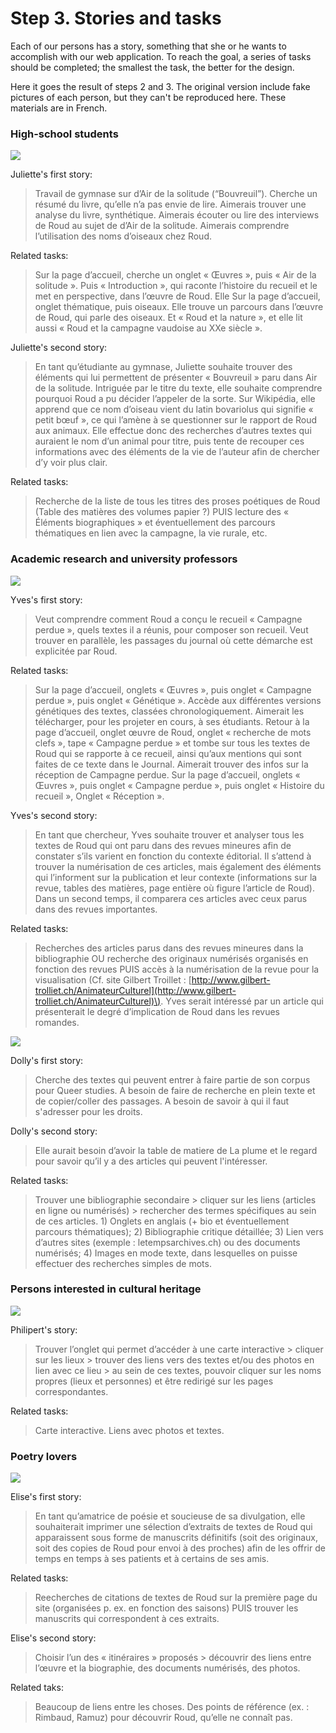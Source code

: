 # Step 3. Stories and tasks



Each of our persons has a story, something that she or he wants to accomplish with our web application. To reach the goal, a series of tasks should be completed; the smallest the task, the better for the design.

Here it goes the result of steps 2 and 3. The original version include fake pictures of each person, but they can't be reproduced here. These materials are in French.

### **High-school students**

![](.gitbook/assets/personcardjuliette.png)

Juliette's first story:

> Travail de gymnase sur d’Air de la solitude \(“Bouvreuil”\). Cherche un résumé du livre, qu’elle n’a pas envie de lire. Aimerais trouver une analyse du livre, synthétique. Aimerais écouter ou lire des interviews de Roud au sujet de d’Air de la solitude. Aimerais comprendre l’utilisation des noms d’oiseaux chez Roud.

Related tasks:

> Sur la page d’accueil, cherche un onglet « Œuvres », puis « Air de la solitude ». Puis « Introduction », qui raconte l’histoire du recueil et le met en perspective, dans l’œuvre de Roud. Elle Sur la page d’accueil, onglet thématique, puis oiseaux. Elle trouve un parcours dans l’œuvre de Roud, qui parle des oiseaux. Et « Roud et la nature », et elle lit aussi « Roud et la campagne vaudoise au XXe siècle ».

Juliette's second story:

> En tant qu’étudiante au gymnase, Juliette souhaite trouver des éléments qui lui permettent de présenter « Bouvreuil » paru dans Air de la solitude. Intriguée par le titre du texte, elle souhaite comprendre pourquoi Roud a pu décider l’appeler de la sorte. Sur Wikipédia, elle apprend que ce nom d’oiseau vient du latin bovariolus qui signifie « petit bœuf », ce qui l’amène à se questionner sur le rapport de Roud aux animaux. Elle effectue donc des recherches d’autres textes qui auraient le nom d’un animal pour titre, puis tente de recouper ces informations avec des éléments de la vie de l’auteur afin de chercher d’y voir plus clair.

Related tasks:

> Recherche de la liste de tous les titres des proses poétiques de Roud \(Table des matières des volumes papier ?\) PUIS lecture des « Éléments biographiques » et éventuellement des parcours thématiques en lien avec la campagne, la vie rurale, etc.

### **Academic research and university professors**

![](.gitbook/assets/personcardyves.png)

Yves's first story:

> Veut comprendre comment Roud a conçu le recueil « Campagne perdue », quels textes il a réunis, pour composer son recueil. Veut trouver en parallèle, les passages du journal où cette démarche est explicitée par Roud.

Related tasks:

> Sur la page d’accueil, onglets « Œuvres », puis onglet « Campagne perdue », puis onglet « Génétique ». Accède aux différentes versions génétiques des textes, classées chronologiquement. Aimerait les télécharger, pour les projeter en cours, à ses étudiants. Retour à la page d’accueil, onglet œuvre de Roud, onglet « recherche de mots clefs », tape « Campagne perdue » et tombe sur tous les textes de Roud qui se rapporte à ce recueil, ainsi qu’aux mentions qui sont faites de ce texte dans le Journal. Aimerait trouver des infos sur la réception de Campagne perdue. Sur la page d’accueil, onglets « Œuvres », puis onglet « Campagne perdue », puis onglet « Histoire du recueil », Onglet « Réception ».

Yves's second story:

> En tant que chercheur, Yves souhaite trouver et analyser tous les textes de Roud qui ont paru dans des revues mineures afin de constater s’ils varient en fonction du contexte éditorial. Il s’attend à trouver la numérisation de ces articles, mais également des éléments qui l’informent sur la publication et leur contexte \(informations sur la revue, tables des matières, page entière où figure l’article de Roud\). Dans un second temps, il comparera ces articles avec ceux parus dans des revues importantes.

Related tasks:

> Recherches des articles parus dans des revues mineures dans la bibliographie OU recherche des originaux numérisés organisés en fonction des revues PUIS accès à la numérisation de la revue pour la visualisation \(Cf. site Gilbert Troillet : [http://www.gilbert-trolliet.ch/AnimateurCulturel](http://www.gilbert-trolliet.ch/AnimateurCulturel)\). Yves serait intéressé par un article qui présenterait le degré d’implication de Roud dans les revues romandes.

![](.gitbook/assets/personcarddolly.png)

Dolly's first story:

> Cherche des textes qui peuvent entrer à faire partie de son corpus pour Queer studies. A besoin de faire de recherche en plein texte et de copier/coller des passages. A besoin de savoir à qui il faut s'adresser pour les droits.

Dolly's second story:

> Elle aurait besoin d’avoir la table de matiere de La plume et le regard pour savoir qu’il y a des articles qui peuvent l'intéresser.

Related tasks:

> Trouver une bibliographie secondaire &gt; cliquer sur les liens \(articles en ligne ou numérisés\) &gt; rechercher des termes spécifiques au sein de ces articles. 1\) Onglets en anglais \(+ bio et éventuellement parcours thématiques\); 2\) Bibliographie critique détaillée; 3\) Lien vers d’autres sites \(exemple : letempsarchives.ch\) ou des documents numérisés; 4\) Images en mode texte, dans lesquelles on puisse effectuer des recherches simples de mots.

### **Persons interested in cultural heritage**

![](.gitbook/assets/personcardphilibert.png)

Philipert's story:

> Trouver l’onglet qui permet d’accéder à une carte interactive &gt; cliquer sur les lieux &gt; trouver des liens vers des textes et/ou des photos en lien avec ce lieu &gt; au sein de ces textes, pouvoir cliquer sur les noms propres \(lieux et personnes\) et être redirigé sur les pages correspondantes.

Related tasks:

> Carte interactive. Liens avec photos et textes.

### **Poetry lovers**

![](.gitbook/assets/personcardelise.png)

Elise's first story:

> En tant qu’amatrice de poésie et soucieuse de sa divulgation, elle souhaiterait imprimer une sélection d’extraits de textes de Roud qui apparaissent sous forme de manuscrits définitifs \(soit des originaux, soit des copies de Roud pour envoi à des proches\) afin de les offrir de temps en temps à ses patients et à certains de ses amis.

Related tasks:

> Reecherches de citations de textes de Roud sur la première page du site \(organisées p. ex. en fonction des saisons\) PUIS trouver les manuscrits qui correspondent à ces extraits.

Elise's second story:

> Choisir l’un des « itinéraires » proposés &gt; découvrir des liens entre l’œuvre et la biographie, des documents numérisés, des photos.

Related taks:

> Beaucoup de liens entre les choses. Des points de référence \(ex. : Rimbaud, Ramuz\) pour découvrir Roud, qu’elle ne connaît pas.

